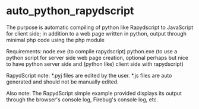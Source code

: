 auto_python_rapydscript
=======================

The purpose is automatic compiling of python like Rapydscript to JavaScript for client side; 
in addition to a web page written in python, output through minimal php code using the php module

Requirements:
node.exe   (to compile rapydscript)
python.exe (to use a python script for server side web page creation, 
			optional perhaps but nice to have python server side 
			and (python like) client side with rapydscript)

RapydScript note:
*.pyj files are edited by the user.
*.js  files are auto generated and should not be manually edited.

Also note:
The RapydScript simple example provided displays its output 
through the browser's console log, Firebug's console log, etc.